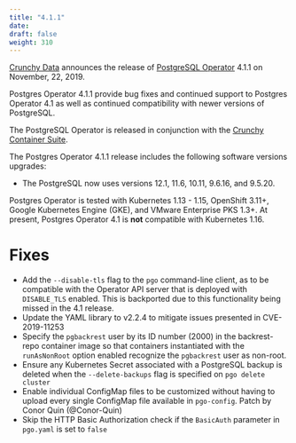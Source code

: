 ```yaml
---
title: "4.1.1"
date:
draft: false
weight: 310
---
```


[Crunchy Data](https://www.pg.percona.com) announces the release of [PostgreSQL Operator](https://www.pg.percona.com/products/crunchy-postgresql-operator/) 4.1.1 on November, 22, 2019.

Postgres Operator 4.1.1 provide bug fixes and continued support to Postgres Operator 4.1 as well as continued compatibility with newer versions of PostgreSQL.

The PostgreSQL Operator is released in conjunction with the [Crunchy Container Suite](https://github.com/CrunchyData/crunchy-containers/).

The Postgres Operator 4.1.1 release includes the following software versions upgrades:

- The PostgreSQL now uses versions 12.1, 11.6, 10.11, 9.6.16, and 9.5.20.

Postgres Operator is tested with Kubernetes 1.13 - 1.15, OpenShift 3.11+, Google Kubernetes Engine (GKE), and VMware Enterprise PKS 1.3+. At present, Postgres Operator 4.1 is **not** compatible with Kubernetes 1.16.

# Fixes

- Add the `--disable-tls` flag to the `pgo` command-line client, as to be compatible with the Operator API server that is deployed with `DISABLE_TLS` enabled. This is backported due to this functionality being missed in the 4.1 release.
- Update the YAML library to v2.2.4 to mitigate issues presented in CVE-2019-11253
- Specify the `pgbackrest` user by its ID number (2000) in the backrest-repo container image so that containers instantiated with the `runAsNonRoot` option enabled recognize the `pgbackrest` user as non-root.
- Ensure any Kubernetes Secret associated with a PostgreSQL backup is deleted when the `--delete-backups` flag is specified on `pgo delete cluster`
- Enable individual ConfigMap files to be customized without having to upload every single ConfigMap file available in `pgo-config`. Patch by Conor Quin (@Conor-Quin)
- Skip the HTTP Basic Authorization check if the `BasicAuth` parameter in `pgo.yaml` is set to `false`
